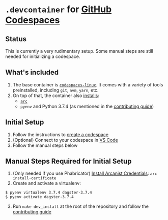 # `.devcontainer` for [GitHub Codespaces](https://github.com/features/codespaces)

## Status
This is currently a very rudimentary setup. Some manual steps are still needed for initializing a codespace.

## What's included
1. The base container is [`codespaces-linux`](https://github.com/microsoft/vscode-dev-containers/tree/master/containers/codespaces-linux). It comes with a variety of tools preinstalled, including `git`, `nvm`, `yarn`, etc.
2. On top of that, the container also [installs](scripts/install-dependencies.sh):
    - [`arc`](https://secure.phabricator.com/book/phabricator/article/arcanist/)
    - `pyenv` and Python 3.7.4 (as mentioned in the [contributing guide](https://docs.dagster.io/community/contributing))

## Initial Setup
1. Follow the instructions to [create a codespace](https://docs.github.com/en/free-pro-team@latest/github/developing-online-with-codespaces/creating-a-codespace#creating-a-codespace)
2. (Optional) Connect to your codespace in [VS Code](https://docs.github.com/en/free-pro-team@latest/github/developing-online-with-codespaces/using-codespaces-in-visual-studio-code)
3. Follow the manual steps below

## Manual Steps Required for Initial Setup
1. (Only needed if you use Phabricator) [Install Arcanist Credentials](https://secure.phabricator.com/book/phabricator/article/arcanist_quick_start/#install-arcanist-credentials): `arc install-certificate`
2. Create and activate a virtualenv:
```
$ pyenv virtualenv 3.7.4 dagster-3.7.4
$ pyenv activate dagster-3.7.4
```
3. Run `make dev_install` at the root of the repository and follow the [contributing guide](https://docs.dagster.io/community/contributing)

